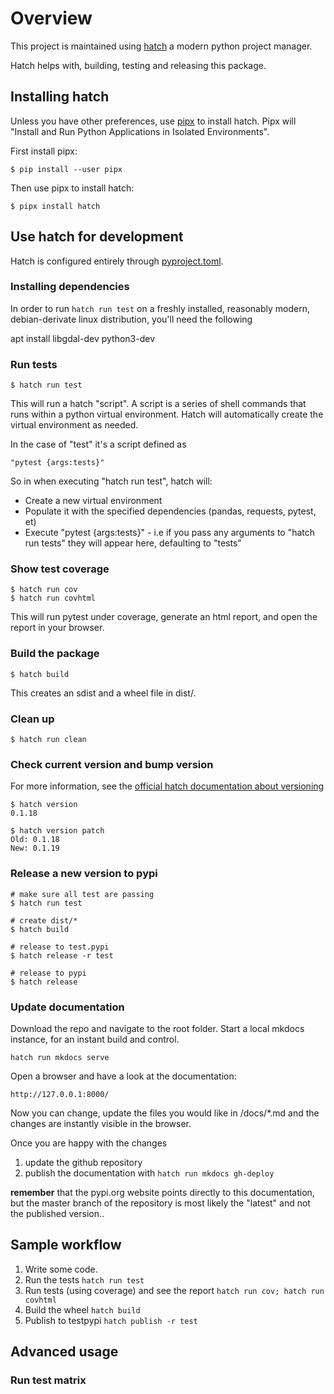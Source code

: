 # Overview

This project is maintained using [hatch](https://hatch.pypa.io/latest/) a
modern python project manager.

Hatch helps with, building, testing and releasing this package.

## Installing hatch

Unless you have other preferences, use [pipx](https://hatch.pypa.io/latest/) to
install hatch. Pipx will "Install and Run Python Applications in Isolated
Environments".

First install pipx:

    $ pip install --user pipx

Then use pipx to install hatch:

    $ pipx install hatch


## Use hatch for development

Hatch is configured entirely through [pyproject.toml](pyproject.toml).


### Installing dependencies

In order to run `hatch run test` on a freshly installed, reasonably modern,
debian-derivate linux distribution, you'll need the following



apt install libgdal-dev python3-dev

### Run tests

    $ hatch run test

This will run a hatch "script". A script is a series of shell commands that
runs within a python virtual environment. Hatch will automatically create the
virtual environment as needed.

In the case of "test" it's a script defined as

    "pytest {args:tests}"

So in when executing "hatch run test", hatch will:
* Create a new virtual environment
* Populate it with the specified dependencies (pandas, requests, pytest, et)
* Execute "pytest {args:tests}" - i.e if you pass any arguments to "hatch run
  tests" they will appear here, defaulting to "tests"


### Show test coverage

    $ hatch run cov
    $ hatch run covhtml


This will run pytest under coverage, generate an html report, and open the
report in your browser.


### Build the package

    $ hatch build

This creates an sdist and a wheel file in dist/.


### Clean up

    $ hatch run clean


### Check current version and bump version
For more information, see the [official hatch documentation about versioning](https://hatch.pypa.io/latest/version/)

    $ hatch version
    0.1.18

    $ hatch version patch
    Old: 0.1.18
    New: 0.1.19


### Release a new version to pypi


    # make sure all test are passing
    $ hatch run test

    # create dist/*
    $ hatch build

    # release to test.pypi
    $ hatch release -r test

    # release to pypi
    $ hatch release


### Update documentation

Download the repo and navigate to the root folder. Start a local mkdocs
instance, for an instant build and control.

`hatch run mkdocs serve`

Open a browser and have a look at the documentation:

`http://127.0.0.1:8000/`

Now you can change, update the files you would like in /docs/*.md and the
changes are instantly visible in the browser.

Once you are happy with the changes
1. update the github repository
2. publish the documentation with
`hatch run mkdocs gh-deploy`

**remember** that the pypi.org website points directly to this documentation,
but the master branch of the repository is most likely the "latest" and not the
published version..


## Sample workflow

1. Write some code.
2. Run the tests
`hatch run test`
3. Run tests (using coverage) and see the report
`hatch run cov; hatch run covhtml`
4. Build the wheel
`hatch build`
5. Publish to testpypi
`hatch publish -r test`

## Advanced usage

### Run test matrix

